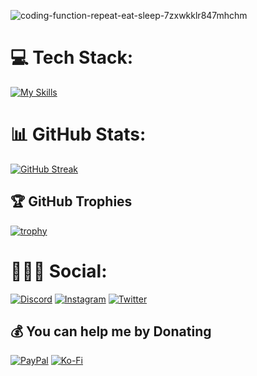 ![coding-function-repeat-eat-sleep-7zxwkklr847mhchm](https://github.com/JunLovin/JunLovin/assets/96802832/b2213bbd-d038-4a11-a801-185ea790b794)

# 💻 Tech Stack:
[![My Skills](https://skillicons.dev/icons?i=js,html,css,lua,nodejs,bash,java,flask,django)](https://skillicons.dev)

# 📊 GitHub Stats:
[![GitHub Streak](https://streak-stats.demolab.com/?user=JunLovin)](https://git.io/streak-stats)

## 🏆 GitHub Trophies
[![trophy](https://github-profile-trophy.vercel.app/?username=JunLovin&theme-onedark)](https://github.com/ryo-ma/github-profile-trophy)

# 🧍🏻‍♂️ Social:
[![Discord](https://img.shields.io/badge/Discord-%237289DA.svg?logo=discord&logoColor=white)](https://discord.com/users/446418348943867904) [![Instagram](https://img.shields.io/badge/Instagram-%23E4405F.svg?logo=Instagram&logoColor=white)](https://www.instagram.com/junlovin23/) [![Twitter](https://img.shields.io/badge/Twitter-%231DA1F2.svg?logo=Twitter&logoColor=white)](https://twitter.com/JunLovin23) 

  ## 💰 You can help me by Donating
  [![PayPal](https://img.shields.io/badge/PayPal-00457C?style=for-the-badge&logo=paypal&logoColor=white)](https://www.paypal.com/paypalme/Crendon23) [![Ko-Fi](https://img.shields.io/badge/Ko--fi-F16061?style=for-the-badge&logo=ko-fi&logoColor=white)](https://ko-fi.com/junlovin) 

  
<!-- Proudly created with GPRM ( https://gprm.itsvg.in ) -->
